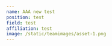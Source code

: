 ```yaml
---
name: AAA new test
position: test
field: test
affiliation: test
image: /static/teamimages/asset-1.png
---
```

